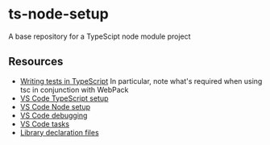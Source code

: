 # ts-node-setup
A base repository for a TypeScipt node module project

## Resources

* [Writing tests in TypeScript](https://journal.artfuldev.com/unit-testing-node-applications-with-typescript-using-mocha-and-chai-384ef05f32b2)
 In particular, note what's required when using tsc in conjunction with WebPack
* [VS Code TypeScript setup](https://code.visualstudio.com/docs/languages/typescript)
* [VS Code Node setup](https://code.visualstudio.com/docs/nodejs/nodejs-tutorial)
* [VS Code debugging](https://code.visualstudio.com/docs/editor/debugging)
* [VS Code tasks](https://code.visualstudio.com/docs/editor/tasks)
* [Library declaration files](https://www.typescriptlang.org/docs/handbook/declaration-files/library-structures.html)